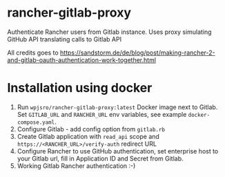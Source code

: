 # rancher-gitlab-proxy
Authenticate Rancher users from Gitlab instance. Uses proxy simulating GitHub API translating calls to Gitlab API

All credits goes to https://sandstorm.de/de/blog/post/making-rancher-2-and-gitlab-oauth-authentication-work-together.html

# Installation using docker

1. Run `wpjsro/rancher-gitlab-proxy:latest` Docker image next to Gitlab. Set `GITLAB_URL` and `RANCHER_URL` env variables, see example `docker-compose.yaml`. 
1. Configure Gitlab - add config option from `gitlab.rb`
1. Create Gitlab application with `read_api` scope and `https://<RANCHER_URL>/verify-auth` redirect URL
1. Configure Rancher to use GitHub authentication, set enterprise host to your Gitlab url, fill in Application ID and Secret from Gitlab.
1. Working Gitlab Rancher authentication :-)
